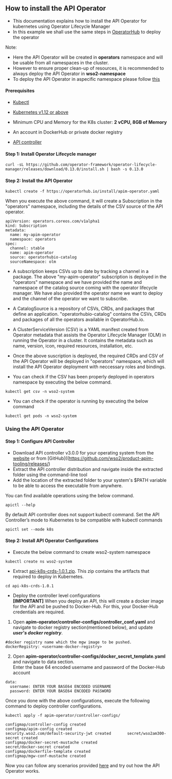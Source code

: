 ## How to install the API Operator 

- This documentation explains how to install the API Operator for kubernetes using Operator Lifecycle Manager
- In this example we shall use the same steps in [OperatorHub](https://operatorhub.io/operator/apim-operator) to deploy the operator

Note:
- Here the API Operator will be created in **operators** namespace and will be usable from all namespaces in the cluster.
- However to ensure proper clean-up of resources, it is recommended to always deploy the API Operator in **wso2-namespace**
- To deploy the API Operator in aspecific namespace please follow [this](../namespace-install/README.md)

#### Prerequisites
- [Kubectl](https://kubernetes.io/docs/tasks/tools/install-kubectl/)

- [Kubernetes v1.12 or above](https://Kubernetes.io/docs/setup/)   
 - Minimum CPU and Memory for the K8s cluster: **2 vCPU, 8GB of Memory**

- An account in DockerHub or private docker registry
- [API controller](https://github.com/wso2/product-apim-tooling/releases/) 

#### Step 1: Install Operator Lifecycle manager
```
curl -sL https://github.com/operator-framework/operator-lifecycle-manager/releases/download/0.13.0/install.sh | bash -s 0.13.0
```
#### Step 2: Install the API Operator
```
kubectl create -f https://operatorhub.io/install/apim-operator.yaml
```

When you execute the above command, it will create a Subscription in the "operators" namespace, including the details of the CSV source of the API operator.
```
apiVersion: operators.coreos.com/v1alpha1
kind: Subscription
metadata:
  name: my-apim-operator
  namespace: operators
spec:
  channel: stable
  name: apim-operator
  source: operatorhubio-catalog
  sourceNamespace: olm
```
- A subscription keeps CSVs up to date by tracking a channel in a package.
The above "my-apim-operator" subscription is deployed in the "operators" namespace and we have provided the name and namespace of the catalog source coming with the operator lifecycle manager. We have also provided the operator name we want to deploy and the channel of the operator we want to subscribe.
- A CatalogSource is a repository of CSVs, CRDs, and packages that define an application. "operatorhubio-catalog" contains the CSVs, CRDs and packages of all the operators available in OperatorHub.io.
- A ClusterServiceVersion (CSV) is a YAML manifest created from Operator metadata that assists the Operator Lifecycle Manager (OLM) in running the Operator in a cluster. It contains the metadata such as name, version, icon, required resources, installation, etc.
- Once the above suscription is deployed, the required CRDs and CSV of the API Operator will be deployed in "operators" namespace, which will install the API Operator deployment with neccessary roles and bindings.

- You can check if the CSV has been properly deployed in operators namespace by executing the below command.
```
kubectl get csv -n wso2-system
```
- You can check if the operator is running by executing the below command
```
kubectl get pods -n wso2-system
```

### Using the API Operator

#### Step 1: Configure API Controller
- Download API controller v3.0.0 for your operating system from the [website](https://wso2.com/api-management/tooling/) or from [GitHub]((https://github.com/wso2/product-apim-tooling/releases/)
- Extract the API controller distribution and navigate inside the extracted folder using the command-line tool
- Add the location of the extracted folder to your system's $PATH variable to be able to access the executable from anywhere.

You can find available operations using the below command.
```
apictl --help
```
By default API controller does not support kubectl command.
Set the API Controller’s mode to Kubernetes to be compatible with kubectl commands
```
apictl set --mode k8s 
```
#### Step 2: Install API Operator Configurations
* Execute the below command to create wso2-system namespace
```
kubectl create ns wso2-system
```
* Extract [api-k8s-crds-1.0.1.zip](https://github.com/wso2/k8s-apim-operator/releases/download/v1.0.1/api-k8s-crds-1.0.1.zip). This zip contains the artifacts that required to deploy in Kubernetes. 
```
cd api-k8s-crds-1.0.1    
```
* Deploy the controller level configurations </br>
**[IMPORTANT]**   When you deploy an API, this will create a docker image for the API and be pushed to Docker-Hub. For this, your Docker-Hub credentials are required.   
1. Open **apim-operator/controller-configs/controller_conf.yaml** and navigate to docker registry section(mentioned below), and  update ***user's docker registry***.       
```
#docker registry name which the mgw image to be pushed.
dockerRegistry: <username-docker-registry>        
``` 
2. Open **apim-operator/controller-configs/docker_secret_template.yaml** and navigate to data section. </br> Enter the base 64 encoded username and password of the Docker-Hub account        
```        
data:         
  username: ENTER YOUR BASE64 ENCODED USERNAME         
  password: ENTER YOUR BASE64 ENCODED PASSWORD        
```        
Once you done with the above configurations, execute the following command to deploy controller configurations.       
```
kubectl apply -f apim-operator/controller-configs/

configmap/controller-config created       
configmap/apim-config created   
security.wso2.com/default-security-jwt created       secret/wso2am300-secret created
configmap/docker-secret-mustache created        
secret/docker-secret created        
configmap/dockerfile-template created      
configmap/mgw-conf-mustache created
```

Now you can follow any scenarios provided [here](../../scenarios/README.md) and try out how the API Operator works.